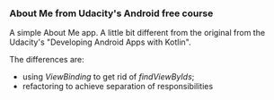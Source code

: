 ### About Me from Udacity's Android free course

A simple About Me app. A little bit different from the original from the Udacity's "Developing Android Apps with Kotlin". 

The differences are: 

- using *ViewBinding* to get rid of *findViewByIds*; 
- refactoring to achieve separation of responsibilities